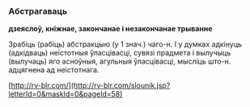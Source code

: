 ### Абстрагаваць
**дзеяслоў, кніжнае, закончанае і незакончанае трыванне**

Зрабіць (рабіць) абстракцыю (у 1 знач.) чаго-н. І у думках адкінуць (адкідваць) неістотныя ўласцівасці, сувязі прадмета і вылучыць (вылучаць) яго асноўныя, агульныя ўласцівасці, мысліць што-н. адцягнена ад неістотнага.

<a rel="author">[http://rv-blr.com/](http://rv-blr.com/slounik.jsp?letterId=0&maskId=0&pageId=58)</a>
